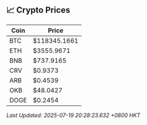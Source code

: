 ## 📈 Crypto Prices

| Coin | Price |
| ---- | ----- |
| BTC | $118345.1661 |
| ETH | $3555.9671 |
| BNB | $737.9165 |
| CRV | $0.9373 |
| ARB | $0.4539 |
| OKB | $48.0427 |
| DOGE | $0.2454 |

_Last Updated: 2025-07-19 20:28:23.632 +0800 HKT_